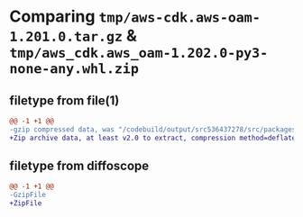 # Comparing `tmp/aws-cdk.aws-oam-1.201.0.tar.gz` & `tmp/aws_cdk.aws_oam-1.202.0-py3-none-any.whl.zip`

## filetype from file(1)

```diff
@@ -1 +1 @@
-gzip compressed data, was "/codebuild/output/src536437278/src/packages/@aws-cdk/aws-oam/dist/python/aws-cdk.aws-oam-1.201.0.tar", last modified: Wed May 10 17:09:15 2023, max compression
+Zip archive data, at least v2.0 to extract, compression method=deflate
```

## filetype from diffoscope

```diff
@@ -1 +1 @@
-GzipFile
+ZipFile
```

